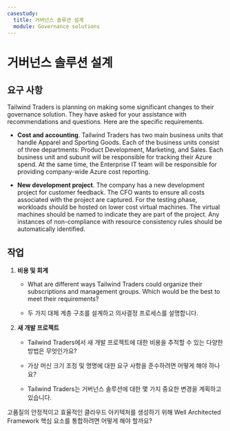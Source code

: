 ```yaml
---
casestudy:
  title: 거버넌스 솔루션 설계
  module: Governance solutions
---
```


# <a name="design-a-governance-solution"></a>거버넌스 솔루션 설계

## <a name="requirements"></a>요구 사항

Tailwind Traders is planning on making some significant changes to their governance solution. They have asked for your assistance with recommendations and questions. Here are the specific requirements.

* <bpt id="p1">**</bpt>Cost and accounting<ept id="p1">**</ept>. Tailwind Traders has two main business units that handle Apparel and Sporting Goods. Each of the business units consist of three departments: Product Development, Marketing, and Sales. Each business unit and subunit will be responsible for tracking their Azure spend. At the same time, the Enterprise IT team will be responsible for providing company-wide Azure cost reporting.

* <bpt id="p1">**</bpt>New development project<ept id="p1">**</ept>. The company has a new development project for customer feedback. The CFO wants to ensure all costs associated with the project are captured. For the testing phase, workloads should be hosted on lower cost virtual machines. The virtual machines should be named to indicate they are part of the project. Any instances of non-compliance with resource consistency rules should be automatically identified.

## <a name="tasks"></a>작업

1. **비용 및 회계** 

    * What are different ways Tailwind Traders could organize their subscriptions and management groups. Which would be the best to meet their requirements? 

    * 두 가지 대체 계층 구조를 설계하고 의사결정 프로세스를 설명합니다.

2. **새 개발 프로젝트** 

    * Tailwind Traders에서 새 개발 프로젝트에 대한 비용을 추적할 수 있는 다양한 방법은 무엇인가요?

    * 가상 머신 크기 조정 및 명명에 대한 요구 사항을 준수하려면 어떻게 해야 하나요?  

    * Tailwind Traders는 거버넌스 솔루션에 대한 몇 가지 중요한 변경을 계획하고 있습니다. 

고품질의 안정적이고 효율적인 클라우드 아키텍처를 생성하기 위해 Well Architected Framework 핵심 요소를 통합하려면 어떻게 해야 할까요?

